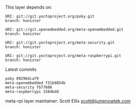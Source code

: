This layer depends on:

    URI: git://git.yoctoproject.org/poky.git
    branch: honister

    URI: git://git.openembedded.org/meta-openembedded.git
    branch: honister

    URI: git://git.yoctoproject.org/meta-security.git
    branch: honister

    URI: git://git.yoctoproject.org/meta-raspberrypi.git
    branch: honister

Latest commits

    poky 09296dca79
    meta-openembedded f31b9854b
    meta-security fb77606
    meta-raspberrypi 1584bdd

meta-rpi layer maintainer: Scott Ellis <scott@jumpnowtek.com>
